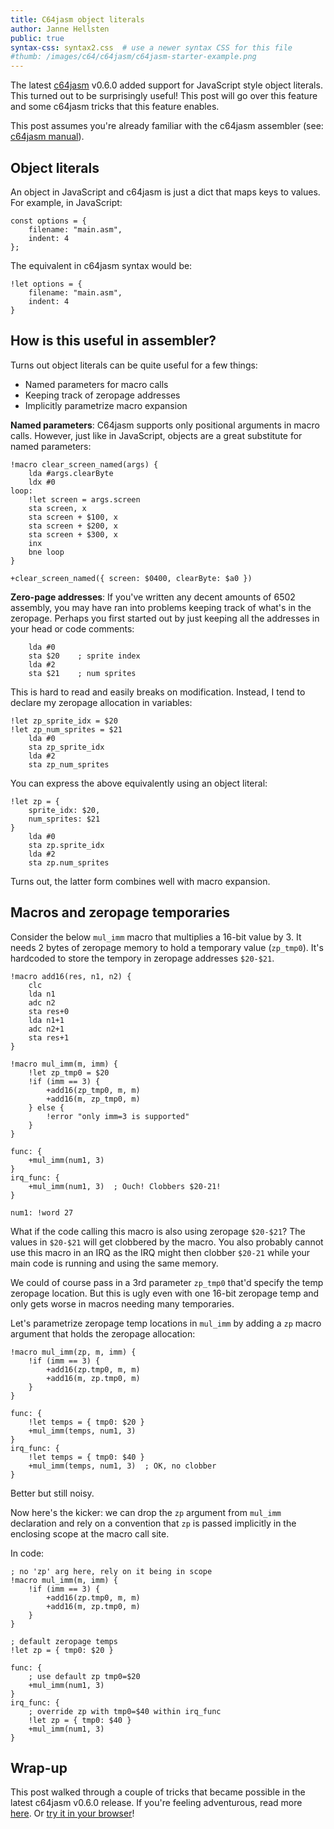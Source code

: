 ```yaml
---
title: C64jasm object literals
author: Janne Hellsten
public: true
syntax-css: syntax2.css  # use a newer syntax CSS for this file
#thumb: /images/c64/c64jasm/c64jasm-starter-example.png
---
```


The latest [c64jasm] v0.6.0 added support for JavaScript style object literals.  This turned out to be surprisingly useful!  This post will go over this feature and some c64jasm tricks that this feature enables.

This post assumes you're already familiar with the c64jasm assembler (see: [c64jasm manual](https://nurpax.github.io/c64jasm/)).

## Object literals

An object in JavaScript and c64jasm is just a dict that maps keys to values.  For example, in JavaScript:

```
const options = {
    filename: "main.asm",
    indent: 4
};
```

The equivalent in c64jasm syntax would be:

```{.asm}
!let options = {
    filename: "main.asm",
    indent: 4
}
```

## How is this useful in assembler?

Turns out object literals can be quite useful for a few things:

- Named parameters for macro calls
- Keeping track of zeropage addresses
- Implicitly parametrize macro expansion

**Named parameters**: C64jasm supports only positional arguments in macro calls.  However, just like in JavaScript, objects are a great substitute for named parameters:

```{.asm}
!macro clear_screen_named(args) {
    lda #args.clearByte
    ldx #0
loop:
    !let screen = args.screen
    sta screen, x
    sta screen + $100, x
    sta screen + $200, x
    sta screen + $300, x
    inx
    bne loop
}

+clear_screen_named({ screen: $0400, clearByte: $a0 })
```

**Zero-page addresses**:  If you've written any decent amounts of 6502 assembly, you may have ran into problems keeping track of what's in the zeropage.  Perhaps you first started out by just keeping all the addresses in your head or code comments:

```{.asm}
    lda #0
    sta $20    ; sprite index
    lda #2
    sta $21    ; num sprites
```

This is hard to read and easily breaks on modification.  Instead, I tend to declare my zeropage allocation in variables:

```{.asm}
!let zp_sprite_idx = $20
!let zp_num_sprites = $21
    lda #0
    sta zp_sprite_idx
    lda #2
    sta zp_num_sprites
```

You can express the above equivalently using an object literal:

```{.asm}
!let zp = {
    sprite_idx: $20,
    num_sprites: $21
}
    lda #0
    sta zp.sprite_idx
    lda #2
    sta zp.num_sprites
```

Turns out, the latter form combines well with macro expansion.

## Macros and zeropage temporaries

Consider the below `mul_imm` macro that multiplies a 16-bit value by 3.  It needs 2 bytes of zeropage memory to hold a temporary value (`zp_tmp0`).  It's hardcoded to store the tempory in zeropage addresses `$20-$21`.

```{.asm}
!macro add16(res, n1, n2) {
    clc
    lda n1
    adc n2
    sta res+0
    lda n1+1
    adc n2+1
    sta res+1
}

!macro mul_imm(m, imm) {
    !let zp_tmp0 = $20
    !if (imm == 3) {
        +add16(zp_tmp0, m, m)
        +add16(m, zp_tmp0, m)
    } else {
        !error "only imm=3 is supported"
    }
}

func: {
    +mul_imm(num1, 3)
}
irq_func: {
    +mul_imm(num1, 3)  ; Ouch! Clobbers $20-21!
}

num1: !word 27
```

What if the code calling this macro is also using zeropage `$20-$21`?  The values in `$20-$21` will get clobbered by the macro.  You also probably cannot use this macro in an IRQ as the IRQ might then clobber `$20-21` while your main code is running and using the same memory.

We could of course pass in a 3rd parameter `zp_tmp0` that'd specify the temp zeropage location.  But this is ugly even with one 16-bit zeropage temp and only gets worse in macros needing many temporaries.

Let's parametrize zeropage temp locations in `mul_imm` by adding a `zp` macro argument that holds the zeropage allocation:

```{.asm}
!macro mul_imm(zp, m, imm) {
    !if (imm == 3) {
        +add16(zp.tmp0, m, m)
        +add16(m, zp.tmp0, m)
    }
}

func: {
    !let temps = { tmp0: $20 }
    +mul_imm(temps, num1, 3)
}
irq_func: {
    !let temps = { tmp0: $40 }
    +mul_imm(temps, num1, 3)  ; OK, no clobber
}
```

Better but still noisy.

Now here's the kicker: we can drop the `zp` argument from `mul_imm` declaration and rely on a convention that `zp` is passed implicitly in the enclosing scope at the macro call site.

In code:

```{.asm}
; no 'zp' arg here, rely on it being in scope
!macro mul_imm(m, imm) {
    !if (imm == 3) {
        +add16(zp.tmp0, m, m)
        +add16(m, zp.tmp0, m)
    }
}

; default zeropage temps
!let zp = { tmp0: $20 }

func: {
    ; use default zp tmp0=$20
    +mul_imm(num1, 3)
}
irq_func: {
    ; override zp with tmp0=$40 within irq_func
    !let zp = { tmp0: $40 }
    +mul_imm(num1, 3)
}
```

## Wrap-up

This post walked through a couple of tricks that became possible in the latest c64jasm v0.6.0 release.  If you're feeling adventurous, read more [here](https://nurpax.github.io/c64jasm/).  Or [try it in your browser](https://nurpax.github.io/c64jasm-browser/)!

[c64jasm]: https://nurpax.github.io/c64jasm/
